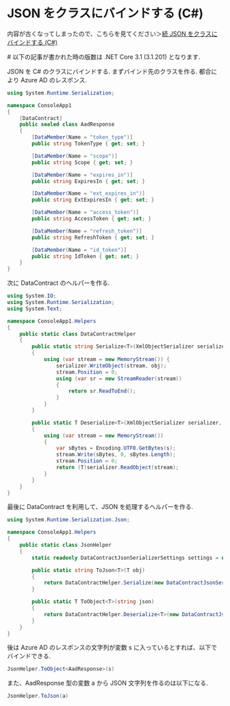 # JSON をクラスにバインドする (C#)

内容が古くなってしまったので、こちらを見てください＞[続 JSON をクラスにバインドする (C#)](https://qiita.com/c-yan/items/c0a226c83d339a9662a7)

\# 以下の記事が書かれた時の版数は .NET Core 3.1 (3.1.201) となります.

JSON を C# のクラスにバインドする. まずバインド先のクラスを作る. 都合により Azure AD のレスポンス.

```csharp
using System.Runtime.Serialization;

namespace ConsoleApp1
{
    [DataContract]
    public sealed class AadResponse
    {
        [DataMember(Name = "token_type")]
        public string TokenType { get; set; }

        [DataMember(Name = "scope")]
        public string Scope { get; set; }

        [DataMember(Name = "expires_in")]
        public string ExpiresIn { get; set; }

        [DataMember(Name = "ext_expires_in")]
        public string ExtExpiresIn { get; set; }

        [DataMember(Name = "access_token")]
        public string AccessToken { get; set; }

        [DataMember(Name = "refresh_token")]
        public string RefreshToken { get; set; }

        [DataMember(Name = "id_token")]
        public string IdToken { get; set; }
    }
}
```

次に DataContract のヘルパーを作る.

```csharp
using System.IO;
using System.Runtime.Serialization;
using System.Text;

namespace ConsoleApp1.Helpers
{
    public static class DataContractHelper
    {
        public static string Serialize<T>(XmlObjectSerializer serializer, T obj)
        {
            using (var stream = new MemoryStream()) {
                serializer.WriteObject(stream, obj);
                stream.Position = 0;
                using (var sr = new StreamReader(stream))
                {
                    return sr.ReadToEnd();
                }
            }
        }

        public static T Deserialize<T>(XmlObjectSerializer serializer, string s)
        {
            using (var stream = new MemoryStream())
            {
                var sBytes = Encoding.UTF8.GetBytes(s);
                stream.Write(sBytes, 0, sBytes.Length);
                stream.Position = 0;
                return (T)serializer.ReadObject(stream);
            }
        }
    }
}
```

最後に DataContract を利用して、JSON を処理するヘルパーを作る.

```csharp
using System.Runtime.Serialization.Json;

namespace ConsoleApp1.Helpers
{
    public static class JsonHelper
    {
        static readonly DataContractJsonSerializerSettings settings = new DataContractJsonSerializerSettings() { UseSimpleDictionaryFormat = true };

        public static string ToJson<T>(T obj)
        {
            return DataContractHelper.Serialize(new DataContractJsonSerializer(typeof(T), settings), obj);
        }

        public static T ToObject<T>(string json)
        {
            return DataContractHelper.Deserialize<T>(new DataContractJsonSerializer(typeof(T), settings), json);
        }
    }
}
```

後は Azure AD のレスポンスの文字列が変数 s に入っているとすれば、以下でバインドできる.

```csharp
JsonHelper.ToObject<AadResponse>(s)
```

また、AadResponse 型の変数 a から JSON 文字列を作るのは以下になる.

```csharp
JsonHelper.ToJson(a)
```
